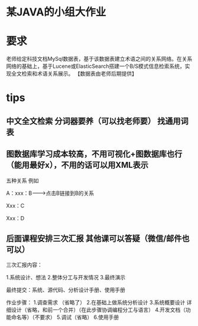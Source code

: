 # 某JAVA的小组大作业
# 要求
老师给定科技文档MySql数据表，基于该数据表建立术语之间的关系网络。在关系网络的基础上，基于Lucene或ElasticSearch搭建一个B/S模式信息检索系统，实现全文检索和术语关系展示。
【数据表由老师后期提供】

# tips
## 中文全文检索 分词器要养（可以找老师要） 找通用词表

## 图数据库学习成本较高，不用可视化+图数据库也行（能用最好x），不用的话可以用XML表示
五种关系 例如

A：xxx：B--->点击B链接到B的关系

   Xxx：C
   
   Xxx：D
   
## 后面课程安排三次汇报 其他课可以答疑（微信/邮件也可以）
三次汇报内容：

1.系统设计、想法
2.整体分工与开发情况
3.最终演示

最终提交：系统、源代码、分析设计手册、使用手册

作业步骤：
1.调查需求 （省略了）
2.在基础上做系统分析设计 
3.系统概要设计 详细设计（省略，和前一个合并）（在此步骤协调编程分工与语言）
4.开发文档（功能命名等）（不要求）
5.调试（省略）
6.使用手册
